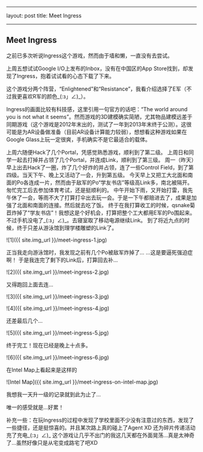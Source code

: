 ﻿---
  
layout: post
title: Meet Ingress
  
---
  
## Meet Ingress
  
之前已多次听说Ingress这个游戏，然而由于墙和懒，一直没有去尝试。
  
上周五想试试Google I/O上发布的Inbox，没有在中国区的App Store找到，却发现了Ingress，抱着试试看的心态下载了下来。
  
这个游戏分两个阵营，“Enlightened”和“Resistance”，我看介绍选择了E军（不过我更喜欢R军的颜色_(:з」∠)_）。
  
Ingress的画面比较有科技感，这里引用一句官方的话吧：“The world around you is not what it seems”。然而游戏的3D建模确实简陋，尤其物品建模远差于同期游戏（这个游戏是2012年末出的，测试了一年到2013年末终于公测）。这很可能是为AR设备做准备（目前AR设备计算能力较弱），想想看这种游戏如果在Google Glass上玩一定很爽，手机确实不是它最适合的载体。
  
上周六随便Hack了几个Portal，凭感觉熟悉游戏，顺利到了第二级。
上周日和同学一起去打掉并占领了几个Portal，并连成Link，顺利到了第三级。
周一（昨天）早上出去Hack了一圈，炸了几个好炸的并占领，连了一些Control Field，到了第四级。当天下午、晚上又活动了一会，升到第五级。
今天早上又把工大北面和南面的Po各连成一片，然而由于敌军的Po“学友书店”等级高Link多，南北被隔开。匆忙完工后去参加体育考试，还是挺顺利的。
中午开始下雨，又开始打雷，我先午休了一会，等雨不大了打算打伞出去玩一会。于是一下午都赔进去了，成果是加强了北面和南面的连接。然后就去吃了饭。
终于在我打算收工的时候，qsnake菊苣炸掉了“学友书店”！我想这是个好机会，打算把整个工大都用E军的Po围起来。不过手机没电了_(:з」∠)_。去寝室取了移动电源继续Link。
到了将近九点的时候，终于只差从游泳馆到理学楼雕塑的Link了。
  
![1]({{  site.img_url  }}/meet-ingress-1.jpg)
  
正当我走向游泳馆时，我发现之前有几个Po被敌军炸掉了...
...这是要逼死强迫症啊！
于是我连完了剩下的Link后，打算回去补...
  
![2]({{  site.img_url  }}/meet-ingress-2.jpg)
  
又得跑回上面去连...
  
![3]({{  site.img_url  }}/meet-ingress-3.jpg)
  
![4]({{  site.img_url  }}/meet-ingress-4.jpg)
  
还差最后几个...
  
![5]({{  site.img_url  }}/meet-ingress-5.jpg)
  
终于完工！现在已经是晚上十点多。
  
![6]({{  site.img_url  }}/meet-ingress-6.jpg)
  
在Intel Map上看起来是这样的
  
![Intel Map]({{  site.img_url  }}/meet-ingress-on-intel-map.jpg)
  
我想我一天升一级的记录就到此为止了...
  
唯一的感受就是...好累！
  
补充一些：在玩Ingress的过程中发现了学校里面不少没有注意过的东西，发现了一些捷径，还是挺惊喜的。并且某次路上真的碰上了Agent XD 还为碎片传递活动充了充电_(:з」∠)_
这个游戏让几乎不出门的我这几天都在外面晃荡...真是太神奇了...虽然好像只是从宅变成路宅了吧XD
